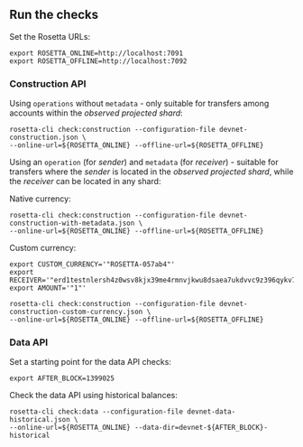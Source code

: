 ## Run the checks

Set the Rosetta URLs:

```
export ROSETTA_ONLINE=http://localhost:7091
export ROSETTA_OFFLINE=http://localhost:7092
```

### Construction API

Using `operations` without `metadata` - only suitable for transfers among accounts within the _observed projected shard_:

```
rosetta-cli check:construction --configuration-file devnet-construction.json \
--online-url=${ROSETTA_ONLINE} --offline-url=${ROSETTA_OFFLINE}
```

Using an `operation` (for _sender_) and `metadata` (for _receiver_) - suitable for transfers where the _sender_ is located in the _observed projected shard_, while the _receiver_ can be located in any shard:

Native currency:

```
rosetta-cli check:construction --configuration-file devnet-construction-with-metadata.json \
--online-url=${ROSETTA_ONLINE} --offline-url=${ROSETTA_OFFLINE}
```

Custom currency:

```
export CUSTOM_CURRENCY='"ROSETTA-057ab4"'
export RECEIVER='"erd1testnlersh4z0wsv8kjx39me4rmnvjkwu8dsaea7ukdvvc9z396qykv7z7"'
export AMOUNT='"1"'

rosetta-cli check:construction --configuration-file devnet-construction-custom-currency.json \
--online-url=${ROSETTA_ONLINE} --offline-url=${ROSETTA_OFFLINE}
```

### Data API

Set a starting point for the data API checks:

```
export AFTER_BLOCK=1399025
```

Check the data API using historical balances:

```
rosetta-cli check:data --configuration-file devnet-data-historical.json \
--online-url=${ROSETTA_ONLINE} --data-dir=devnet-${AFTER_BLOCK}-historical
```
